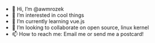 - 👋 Hi, I’m @awmrozek
- 👀 I’m interested in cool things
- 🌱 I’m currently learning vue.js
- 💞️ I’m looking to collaborate on open source, linux kernel
- 📫 How to reach me: Email me or send me a postcard!

<!---
awmrozek/awmrozek is a ✨ special ✨ repository because its `README.md` (this file) appears on your GitHub profile.
You can click the Preview link to take a look at your changes.
--->

